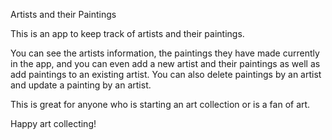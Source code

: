 
Artists and their Paintings

This is an app to keep track of artists and their paintings. 

You can see the artists information, the paintings they have made
currently in the app, and you can even add a new artist and their paintings
as well as add paintings to an existing artist. You can also delete paintings
by an artist and update a painting by an artist.

This is great for anyone who is starting an art collection or is a fan of art. 

Happy art collecting!

